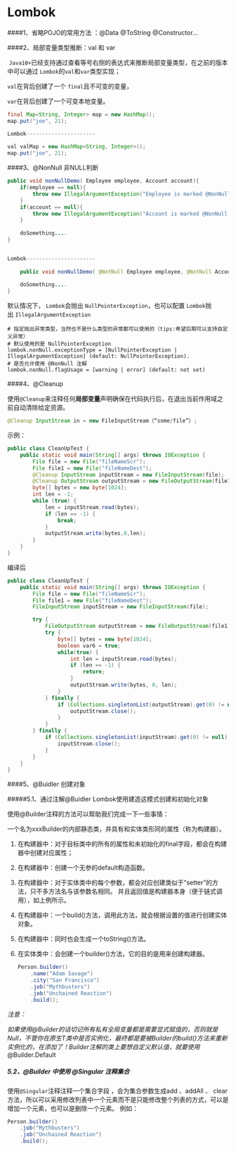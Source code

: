 # Lombok

####1、省略POJO的常用方法 ：@Data @ToString @Constructor...

####2、局部变量类型推断：val 和 var

 `Java10+`已经支持通过查看等号右侧的表达式来推断局部变量类型，在之前的版本中可以通过 `Lombok`的``val``和``var``类型实现；

`val`在背后创建了一个 `final`且不可变的变量，

`var`在背后创建了一个可变本地变量。

~~~java
final Map<String, Integer> map = new HashMap();
map.put("joe", 21);

Lombok----------------------
    
val valMap = new HashMap<String, Integer>();
map.put("joe", 21);
~~~

####3、@NonNull 非NULL判断

~~~java
public void nonNullDemo( Employee employee, Account account){
    if(employee == null){
        throw new IllegalArgumentException("Employee is marked @NonNull but is null");
    }
    if(account == null){
        throw new IllegalArgumentException("Account is marked @NonNull but is null");
    }
   
    doSomething....
}


Lombok----------------------
   
    public void nonNullDemo( @NotNull Employee employee, @NotNull Account account){
    
    doSomething....
}
~~~

默认情况下， `Lombok`会抛出 `NullPointerException`，也可以配置 `Lombok`抛出 `IllegalArgumentException`

~~~properties
# 指定抛出异常类型，当然也不是什么类型的异常都可以使用的（tips:希望后期可以支持自定义异常）
# 默认使用的是 NullPointerException
lombok.nonNull.exceptionType = [NullPointerException | IllegalArgumentException] (default: NullPointerException).
# 是否允许使用 @NonNull 注解
lombok.nonNull.flagUsage = [warning | error] (default: not set)
~~~

####4、@Cleanup

使用`@Cleanup`来注释任何**局部变量**声明确保在代码执行后，在退出当前作用域之前自动清除给定资源。

~~~java
@Cleanup InputStream in = new FileInputStream（“some/file”）;
~~~

示例：

~~~java
public class CleanUpTest {
    public static void main(String[] args) throws IOException {
        File file = new File("fileNameScr");
        File file1 = new File("fileNameDest");
        @Cleanup InputStream inputStream = new FileInputStream(file);
        @Cleanup OutputStream outputStream = new FileOutputStream(file1);
        byte[] bytes = new byte[1024];
        int len = -1;
        while (true) {
            len = inputStream.read(bytes);
            if (len == -1) {
                break;
            }
            outputStream.write(bytes,0,len);
        }
    }
}
~~~

编译后

~~~java
public class CleanUpTest {
    public static void main(String[] args) throws IOException {
        File file = new File("fileNameScr");
        File file1 = new File("fileNameDest");
        FileInputStream inputStream = new FileInputStream(file);

        try {
            FileOutputStream outputStream = new FileOutputStream(file1);
            try {
                byte[] bytes = new byte[1024];
                boolean var6 = true;
                while(true) {
                    int len = inputStream.read(bytes);
                    if (len == -1) {
                        return;
                    }
                    outputStream.write(bytes, 0, len);
                }
            } finally {
                if (Collections.singletonList(outputStream).get(0) != null) {
                    outputStream.close();
                }
            }
        } finally {
            if (Collections.singletonList(inputStream).get(0) != null) {
                inputStream.close();
            }
        }
    }
}
~~~

####5、@Buidler 创建对象

#####5.1、通过注解@Buidler Lombok使用建造这模式创建和初始化对象

使用@Builder注释的方法可以帮助我们完成一下一些事情：

一个名为xxxBuilder的内部静态类，并具有和实体类形同的属性（称为构建器）。

1. 在构建器中：对于目标类中的所有的属性和未初始化的final字段，都会在构建器中创建对应属性；

2. 在构建器中：创建一个无参的default构造函数。

3. 在构建器中：对于实体类中的每个参数，都会对应创建类似于“setter”的方法，只不多方法名与该参数名相同。 并且返回值是构建器本身（便于链式调用），如上例所示。

4. 在构建器中：一个build()方法，调用此方法，就会根据设置的值进行创建实体对象。

5. 在构建器中：同时也会生成一个toString()方法。

6. 在实体类中：会创建一个builder()方法，它的目的是用来创建构建器。

   ~~~java
   Person.builder()
       .name("Adam Savage")
       .city("San Francisco")
       .job("Mythbusters")
       .job("Unchained Reaction")
       .build();
   ~~~

*注意：*

*如果使用@Builder的话切记所有私有全局变量都是需要显式赋值的，否则就是Null，不管你在原生T类中是否实例化，最终都是要被Builder的build()方法来重新实例化的，在添加了！Builder注解的类上要想自定义默认值，就要使用*@Builder.Default

##### 5.2、@Builder 中使用 @Singular 注释集合

使用`@Singular`注释注释一个集合字段 ，会为集合参数生成add 、addAll 、 clear方法，所以可以采用修改列表中一个元素而不是只能修改整个列表的方式，可以是增加一个元素，也可以是删除一个元素。 例如：

~~~java
Person.builder()
    .job("Mythbusters")
    .job("Unchained Reaction")
    .build();
~~~



